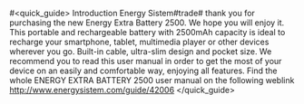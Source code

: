 #<quick_guide> Introduction
Energy Sistem#trade# thank you for purchasing the new Energy Extra Battery 2500. We hope you will
enjoy it. This portable and rechargeable battery with 2500mAh capacity is ideal to recharge
your smartphone, tablet, multimedia player or other devices wherever you go. Built-in cable, ultra-slim design and pocket size.
We recommend you to read this user manual in order to get the most of your device on an easily
and comfortable way, enjoying all features.
Find the whole ENERGY EXTRA BATTERY 2500 user manual on the following weblink http://www.energysistem.com/guide/42006 
</quick_guide>
